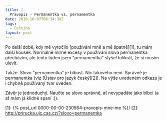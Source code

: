 ```yaml
---
title: |-
  Pravopis - Permanentka vs. pernamentka
date: 2010-10-07T06:34:38Z
tags:
  - Čeština
layout: post
---
```

Po delší době, kdy mě vytočilo [používání mně a mě špatně][1], tu mám další kousek. Normálně mírné excesy v používání slova permanentka přecházím, ale tento týden jsem "pernamentka" slyšel tolikrát, že si musím ulevit.

Takže. Slovo "pernamentka" je blbost. Nic takového není. Správně je permanentka (viz [Ústav pro jazyk český][2]). Na výše uvedeném odkazu je i chybně používaný tvar uveden.

Závěr je jednoduchý. Naučte se slovo správně, ať nevypadáte jako blbci (a ať mám já klidné spaní :)).

[1]: {% post_url 0000-00-00-230564-pravopis-mne-me %}/
[2]: http://prirucka.ujc.cas.cz/?slovo=permanentka